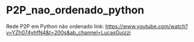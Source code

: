 # P2P_nao_ordenado_python
Rede P2P em Python não ordenado
link: https://www.youtube.com/watch?v=YZh074yhfN4&t=200s&ab_channel=LucasGuizzi
